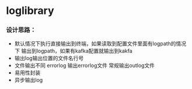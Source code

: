 # loglibrary
### 设计思路：
- 默认情况下执行直接输出到终端，如果读取到配置文件里面有logpath的情况下 输出到logpath，如果有kafka配置就输出到kakfa
- 输出log输出位置的文件名行号
- 文件输出不同 errorlog 输出errorlog文件 常规输出outlog文件
- 易用性封装
- 异步输出log